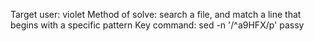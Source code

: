 Target user: violet
Method of solve: search a file, and match a line that begins with a specific pattern
Key command:
sed -n '/^a9HFX/p' passy
